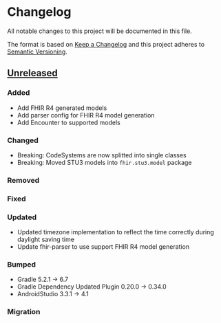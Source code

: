# Changelog
All notable changes to this project will be documented in this file.

The format is based on [Keep a Changelog](http://keepachangelog.com/en/1.0.0/)
and this project adheres to [Semantic Versioning](http://semver.org/spec/v2.0.0.html).

## [Unreleased](https://github.com/d4l-data4life/hc-fhir-sdk-java/compare/0.7.0...main)
### Added
- Add FHIR R4 generated models
- Add parser config for FHIR R4 model generation
- Add Encounter to supported models
### Changed
- Breaking: CodeSystems are now splitted into single classes
- Breaking: Moved STU3 models into `fhir.stu3.model` package
### Removed
### Fixed
### Updated
- Updated timezone implementation to reflect the time correctly during daylight saving time
- Update fhir-parser to use support FHIR R4 model generation
### Bumped
- Gradle 5.2.1 -> 6.7
- Gradle Dependency Updated Plugin 0.20.0 -> 0.34.0
- AndroidStudio 3.3.1 -> 4.1


### Migration
